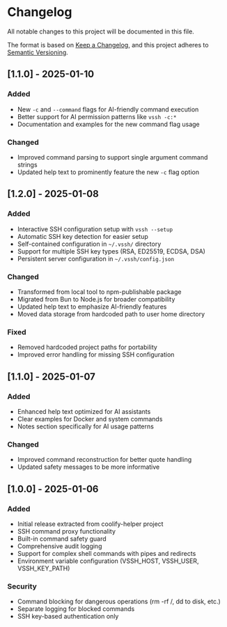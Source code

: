 # Changelog

All notable changes to this project will be documented in this file.

The format is based on [Keep a Changelog](https://keepachangelog.com/en/1.0.0/),
and this project adheres to [Semantic Versioning](https://semver.org/spec/v2.0.0.html).

## [1.1.0] - 2025-01-10

### Added
- New `-c` and `--command` flags for AI-friendly command execution
- Better support for AI permission patterns like `vssh -c:*`
- Documentation and examples for the new command flag usage

### Changed
- Improved command parsing to support single argument command strings
- Updated help text to prominently feature the new `-c` flag option

## [1.2.0] - 2025-01-08

### Added
- Interactive SSH configuration setup with `vssh --setup`
- Automatic SSH key detection for easier setup
- Self-contained configuration in `~/.vssh/` directory
- Support for multiple SSH key types (RSA, ED25519, ECDSA, DSA)
- Persistent server configuration in `~/.vssh/config.json`

### Changed
- Transformed from local tool to npm-publishable package
- Migrated from Bun to Node.js for broader compatibility
- Updated help text to emphasize AI-friendly features
- Moved data storage from hardcoded path to user home directory

### Fixed
- Removed hardcoded project paths for portability
- Improved error handling for missing SSH configuration

## [1.1.0] - 2025-01-07

### Added
- Enhanced help text optimized for AI assistants
- Clear examples for Docker and system commands
- Notes section specifically for AI usage patterns

### Changed
- Improved command reconstruction for better quote handling
- Updated safety messages to be more informative

## [1.0.0] - 2025-01-06

### Added
- Initial release extracted from coolify-helper project
- SSH command proxy functionality
- Built-in command safety guard
- Comprehensive audit logging
- Support for complex shell commands with pipes and redirects
- Environment variable configuration (VSSH_HOST, VSSH_USER, VSSH_KEY_PATH)

### Security
- Command blocking for dangerous operations (rm -rf /, dd to disk, etc.)
- Separate logging for blocked commands
- SSH key-based authentication only